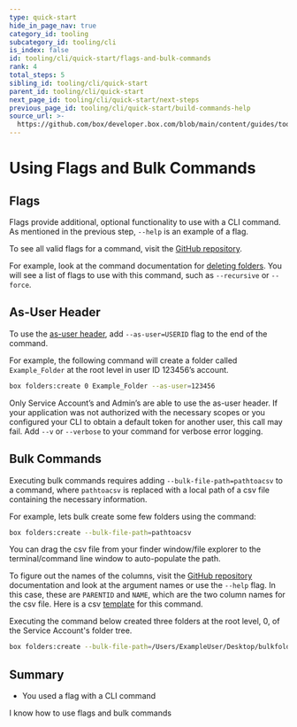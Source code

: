 ```yaml
---
type: quick-start
hide_in_page_nav: true
category_id: tooling
subcategory_id: tooling/cli
is_index: false
id: tooling/cli/quick-start/flags-and-bulk-commands
rank: 4
total_steps: 5
sibling_id: tooling/cli/quick-start
parent_id: tooling/cli/quick-start
next_page_id: tooling/cli/quick-start/next-steps
previous_page_id: tooling/cli/quick-start/build-commands-help
source_url: >-
  https://github.com/box/developer.box.com/blob/main/content/guides/tooling/cli/quick-start/4-flags-and-bulk-commands.md
---
```

# Using Flags and Bulk Commands

## Flags

Flags provide additional, optional functionality to use with a CLI command. As
mentioned in the previous step, `--help` is an example of a flag.

To see all valid flags for a command, visit the [GitHub repository][github].

For example, look at the command documentation for [deleting folders][df]. You
will see a list of flags to use with this command, such as `--recursive` or
`--force`.

## As-User Header

To use the [as-user header][asuser], add `--as-user=USERID` flag to the end of
the command.

For example, the following command will create a folder called `Example_Folder`
at the root level in user ID 123456’s account.

```bash
box folders:create 0 Example_Folder --as-user=123456
```

<Message type=warning>

Only Service Account’s and Admin’s are able to use the as-user header.
If your application was not authorized with the necessary scopes or you
configured your CLI to obtain a default token for another user, this call may
fail. Add `--v` or `--verbose` to your command for verbose error logging.

</Message>

## Bulk Commands

Executing bulk commands requires adding `--bulk-file-path=pathtoacsv` to
a command, where `pathtoacsv` is replaced with a local path of a csv file
containing the necessary information.

For example, lets bulk create some few folders using the command:

```bash
box folders:create --bulk-file-path=pathtoacsv
```

<Message type=tip>

You can drag the csv file from your finder window/file explorer to the
terminal/command line window to auto-populate the path.

</Message>

To figure out the names of the columns, visit the [GitHub repository][github]
documentation and look at the argument names or use the `--help` flag. In this
case, these are `PARENTID` and `NAME`, which are the two column names for the
csv file. Here is a csv [template][csv] for this command.

<!--alex ignore executing-->

Executing the command below created three folders at the root level, 0, of the
Service Account's folder tree.

```bash
box folders:create --bulk-file-path=/Users/ExampleUser/Desktop/bulkfolders.csv 
```

## Summary

* You used a flag with a CLI command

<Next>

I know how to use flags and bulk commands

</Next>

[github]: https://github.com/box/boxcli#command-topics-1
[df]: https://github.com/box/boxcli/blob/master/docs/folders.md#box-foldersdelete-id
[asuser]: g://authentication/jwt/as-user/
[csv]: https://cloud.box.com/s/0jowjhf85dnnjt9i5pd9va1fu54i1m0m